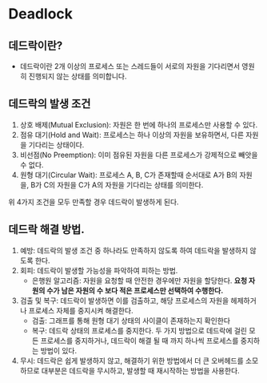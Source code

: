 # Deadlock

## 데드락이란?
- 데드락이란 2개 이상의 프로세스 또는 스레드들이 서로의 자원을 기다리면서 영원히 진행되지 않는 상태를 의미합니다.

## 데드락의 발생 조건
1. 상호 배제(Mutual Exclusion): 자원은 한 번에 하나의 프로세스만 사용할 수 있다.
2. 점유 대기(Hold and Wait): 프로세스는 하나 이상의 자원을 보유하면서, 다른 자원을 기다리는 상태이다.
3. 비선점(No Preemption): 이미 점유된 자원을 다른 프로세스가 강제적으로 빼앗을 수 없다.
4. 원형 대기(Circular Wait): 프로세스 A, B, C가 존재할때 순서대로 A가 B의 자원을, B가 C의 자원을 C가 A의 자원을 기다리는 상태를 의미한다.

위 4가지 조건을 모두 만족할 경우 데드락이 발생하게 된다.

## 데드락 해결 방법.
1. 예방: 데드락의 발생 조건 중 하나라도 만족하지 않도록 하여 데드락을 발생하지 않도록 한다.
2. 회피: 데드락이 발생할 가능성을 파악하여 피하는 방법.
   - 은행원 알고리즘: 자원을 요청할 때 안전한 경우에만 자원을 할당한다. **요청 자원의 수가 남은 자원의 수 보다 적은 프로세스만 선택하여 수행한다.**
3. 검출 및 복구: 데드락이 발생하면 이를 검출하고, 해당 프로세스의 자원을 헤제하거나 프로세스 자체를 중지시켜 해결한다.
   - 검출: 그래프를 통해 원형 대기 상태의 사이클이 존재하는지 확인한다
   - 복구: 데드락 상태의 프로세스를 중지한다. 두 가지 방법으로 데드락에 걸린 모든 프로세스를 중지하거나, 데드락이 해결 될 때 까지 하나씩 프로세스를 중지하는 방법이 있다.
4. 무시: 데드락은 쉽게 발생하지 않고, 해결하기 위한 방법에서 더 큰 오버헤드를 소모하므로 대부분은 데드락을 무시하고, 발생할 때 재시작하는 방법을 사용한다.